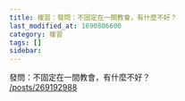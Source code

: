 ```yaml
---
title: 複習：發問：不固定在一間教會，有什麼不好？
last_modified_at: 1690806600
category: 複習
tags: []
sidebar: 
---
```


   <p>發問：不固定在一間教會，有什麼不好？<br>
<a href="/posts/269192988" target="_blank">/posts/269192988</a></p>

<p>&nbsp;</p>
